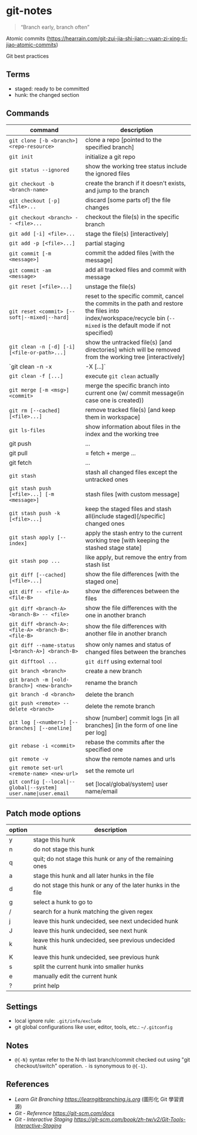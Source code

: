 # git-notes

> “Branch early, branch often”

Atomic commits (https://hearrain.com/git-zui-jia-shi-jian-:-yuan-zi-xing-ti-jiao-atomic-commits)

Git best practices

## Terms

* staged: ready to be committed
* hunk: the changed section

## Commands
|command|description|
|---|---|
|`git clone [-b <branch>] <repo-resource>`|clone a repo [pointed to the specified branch]|
|`git init`|initialize a git repo|
|`git status --ignored`|show the working tree status include the ignored files|
|`git checkout -b <branch-name>`|create the branch if it doesn't exists, and jump to the branch|
|`git checkout [-p] <file>...`|discard [some parts of] the file changes|
|`git checkout <branch> -- <file>...`|checkout the file(s) in the specific branch|
|`git add [-i] <file>...`|stage the file(s) [interactively]|
|`git add -p [<file>...]`|partial staging|
|`git commit [-m <message>]`|commit the added files [with the message]|
|`git commit -am <message>`|add all tracked files and commit with message|
|`git reset [<file>...]`|unstage the file(s)|
|<code>git reset \<commit> [--soft&#124;--mixed&#124;--hard]</code>|reset to the specific commit, cancel the commits in the path and restore the files into index/workspace/recycle bin (`--mixed` is the default mode if not specified)|
|`git clean -n [-d] [-i] [<file-or-path>...]`|show the untracked file(s) [and directories] which will be removed from the working tree [interactively]|
|`git clean -n -x | -X [<file-or-path>...]`|show the untracked and ignored/only the ignored file(s) which will be removed from the working tree|
|`git clean -f [...]`|execute `git clean` actually|
|`git merge [-m <msg>] <commit>`|merge the specific branch into current one (w/ commit message(in case one is created))|
|`git rm [--cached] [<file>...]`|remove tracked file(s) [and keep them in workspace]|
|`git ls-files`|show information about files in the index and the working tree|
|git push|...|
|git pull|= fetch + merge ...|
|git fetch|...|
|`git stash`|stash all changed files except the untracked ones|
|`git stash push [<file>...] [-m <message>]`|stash files [with custom message]|
|`git stash push -k [<file>...]`|keep the staged files and stash all(include staged)[/specific] changed ones|
|`git stash apply [--index]`|apply the stash entry to the current working tree [with keeping the stashed stage state]|
|`git stash pop ...`|like apply, but remove the entry from stash list|
|`git diff [--cached] [<file>...]`|show the file differences [with the staged one]|
|`git diff -- <file-A> <file-B>`|show the differences between the files|
|`git diff <branch-A> <branch-B> -- <file>`|show the file differences with the one in another branch|
|`git diff <branch-A>:<file-A> <branch-B>:<file-B>`|show the file differences with another file in another branch|
|`git diff --name-status [<branch-A>] <branch-B>`|show only names and status of changed files between the branches|
|`git difftool ...`|`git diff` using external tool|
|`git branch <branch>`|create a new branch|
|`git branch -m [<old-branch>] <new-branch>`|rename the branch|
|`git branch -d <branch>`|delete the branch|
|`git push <remote> --delete <branch>`|delete the remote branch|
|`git log [-<number>] [--branches] [--oneline]`|show [number] commit logs [in all branches] [in the form of one line per log]|
|`git rebase -i <commit>`|rebase the commits after the specified one|
|`git remote -v`|show the remote names and urls|
|`git remote set-url <remote-name> <new-url>`|set the remote url|
|<code>git config [--local&#124;--global&#124;--system] user.name&#124;user.email <email></code>|set [local/global/system] user name/email|

## Patch mode options
|option|description|
|---|---|
|y|stage this hunk|
|n|do not stage this hunk|
|q|quit; do not stage this hunk or any of the remaining ones|
|a|stage this hunk and all later hunks in the file|
|d|do not stage this hunk or any of the later hunks in the file|
|g|select a hunk to go to|
|/|search for a hunk matching the given regex|
|j|leave this hunk undecided, see next undecided hunk|
|J|leave this hunk undecided, see next hunk|
|k|leave this hunk undecided, see previous undecided hunk|
|K|leave this hunk undecided, see previous hunk|
|s|split the current hunk into smaller hunks|
|e|manually edit the current hunk|
|?|print help|

## Settings 
* local ignore rule: `.git/info/exclude`
* git global configurations like user, editor, tools, etc.: `~/.gitconfig`

## Notes
* `@{-N}` syntax refer to the N-th last branch/commit checked out using "git checkout/switch" operation. `-` is synonymous to `@{-1}`.

## References
* *Learn Git Branching https://learngitbranching.js.org* (圖形化 Git 學習資源)
* *Git - Reference https://git-scm.com/docs*
* *Git - Interactive Staging https://git-scm.com/book/zh-tw/v2/Git-Tools-Interactive-Staging*
